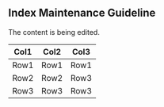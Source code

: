 ## Index Maintenance Guideline

The content is being edited.

| **Col1** | **Col2** | **Col3**|
|------|------|-----|
|Row1  |Row1  |Row1 |
|Row2  |Row2  |Row3 |
|Row3  |Row3  |Row3 |
